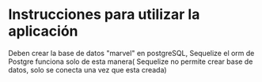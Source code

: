 # Instrucciones para utilizar la aplicación
<p>
Deben crear la base de datos "marvel" en postgreSQL, Sequelize el orm de Postgre funciona solo de esta manera( Sequelize no permite crear base de datos, solo se conecta una vez que esta creada)
</p>